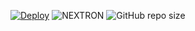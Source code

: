  [![Deploy](https://www.herokucdn.com/deploy/button.svg)](https://heroku.com/deploy?template=https://github.com/majid-nex/nextron-bot.git)
![NEXTRON](https://telegra.ph/file/ada158c12209658274f0d.jpg) 
![GitHub repo size](https://img.shields.io/github/repo-size/majid-nex/nextron-bot)
